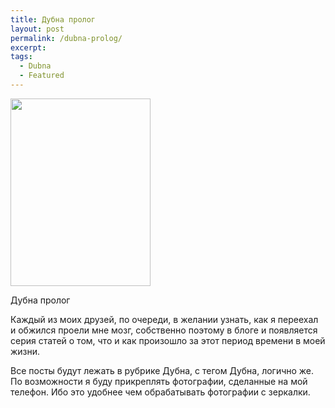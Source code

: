 ```yaml
---
title: Дубна пролог
layout: post
permalink: /dubna-prolog/
excerpt:
tags:
  - Dubna
  - Featured
---
```

<a style="color: #0f3647; line-height: 24px;" href="http://res.cloudinary.com/doam-ru/image/upload/v1409070254/SteleDubna_xmganj.jpg" rel="lightbox[630]" title="Дубна пролог"><img class="size-medium wp-image-631 alignright" alt="" src="http://res.cloudinary.com/doam-ru/image/upload/h_300,w_224/v1409070254/SteleDubna_xmganj.jpg" width="224" height="300" /></a>

Дубна пролог

Каждый из моих друзей, по очереди, в желании узнать, как я переехал и обжился проели мне мозг, собственно поэтому в блоге и появляется серия статей о том, что и как произошло за этот период времени в моей жизни.

Все посты будут лежать в рубрике Дубна, с тегом Дубна, логично же. По возможности я буду прикреплять фотографии, сделанные на мой телефон. Ибо это удобнее чем обрабатывать фотографии с зеркалки.
